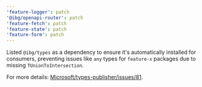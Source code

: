 ```yaml
---
'feature-logger': patch
'@ibg/openapi-router': patch
'feature-fetch': patch
'feature-state': patch
'feature-form': patch
---
```


Listed `@ibg/types` as a dependency to ensure it's automatically installed for consumers, preventing issues like `any` types for `feature-x` packages due to missing `TUnionToIntersection`.

For more details: [Microsoft/types-publisher/issues/81](https://github.com/Microsoft/types-publisher/issues/81).
